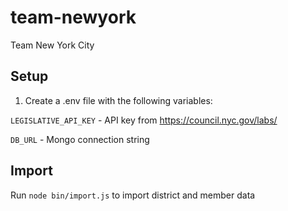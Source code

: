 # team-newyork

Team New York City

## Setup

1. Create a .env file with the following variables:

`LEGISLATIVE_API_KEY` - API key from https://council.nyc.gov/labs/

`DB_URL` - Mongo connection string

## Import

Run `node bin/import.js` to import district and member data